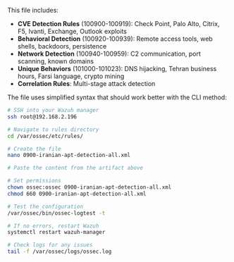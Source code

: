 This file includes:

- **CVE Detection Rules** (100900-100919): Check Point, Palo Alto, Citrix, F5, Ivanti, Exchange, Outlook exploits
- **Behavioral Detection** (100920-100939): Remote access tools, web shells, backdoors, persistence
- **Network Detection** (100940-100959): C2 communication, port scanning, known domains
- **Unique Behaviors** (101000-101023): DNS hijacking, Tehran business hours, Farsi language, crypto mining
- **Correlation Rules**: Multi-stage attack detection

The file uses simplified syntax that should work better with the CLI method:

```bash
# SSH into your Wazuh manager
ssh root@192.168.2.196

# Navigate to rules directory
cd /var/ossec/etc/rules/

# Create the file
nano 0900-iranian-apt-detection-all.xml

# Paste the content from the artifact above

# Set permissions
chown ossec:ossec 0900-iranian-apt-detection-all.xml
chmod 660 0900-iranian-apt-detection-all.xml

# Test the configuration
/var/ossec/bin/ossec-logtest -t

# If no errors, restart Wazuh
systemctl restart wazuh-manager

# Check logs for any issues
tail -f /var/ossec/logs/ossec.log
```
